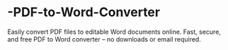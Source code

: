 # -PDF-to-Word-Converter
Easily convert PDF files to editable Word documents online. Fast, secure, and free PDF to Word converter – no downloads or email required.
